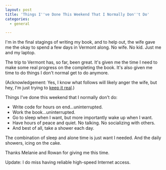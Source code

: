 ```yaml
---
layout: post
title: 'Things I''ve Done This Weekend That I Normally Don''t Do'
categories:
  - general

---
```


I'm in the final stagings of writing my book, and to help out, the wife gave me the okay to spend a few days in Vermont along. No wife. No kid. Just me and my laptop. 

The trip to Vermont has, so far, been great. It's given me the time I need to make some real progress on the completing the book. It's also given me time to do things I don't normal get to do anymore.

(Acknowledgement: Yes, I know what follows will likely anger the wife, but hey, I'm just trying to <a href="http://www.funnyordie.com/videos/2c8c4b3b58/chappelle-show-when-keeping-it-real-goes-wrong-1">keep it real</a>.)

Things I've done this weekend that I normally don't do:
<ul>
<li>Write code for hours on end...uninterrupted.</li>
<li>Work the book...uninterrupted.</li>
<li>Go to sleep when I want, but more importantly wake up when I want.</li>
<li>Have hours of peace and quiet. No talking. No socializing with others.</li>
<li>And best of all, take a shower each day.</li>
</ul>

The combination of sleep and alone time is just want I needed. And the daily showers, icing on the cake.

Thanks Melanie and Rowan for giving me this time.

Update: I do miss having reliable high-speed Internet access.
